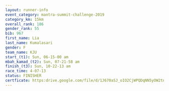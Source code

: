 ```yaml
---
layout: runner-info 
event_category: mantra-summit-challenge-2019 
category_km: 15km 
overall_rank: 186
gender_rank: 55
bib: 967
first_name: Lia
last_name: Kumalasari
gender: F
team_name: KJU
start_(t1): Sun, 06-15-00 am
mbah_kamad_(t2): Sun, 07-21-58 am
finish_(t3): Sun, 10-22-13 am
race_time: 4-07-13
status: FINISHER
certficate: https:drive.google.com/file/d/1J670aSJ_oIO2CjWPQDqNN5yOW2tnZDYO/view?usp=sharing
---
```

